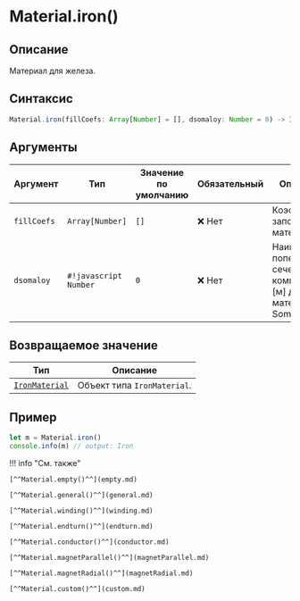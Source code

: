 # Material.iron()

## Описание
Материал для железа.

## Синтаксис
```javascript
Material.iron(fillCoefs: Array[Number] = [], dsomaloy: Number = 0) -> IronMaterial
``` 

## Аргументы

| Аргумент      | Тип                 | Значение по умолчанию | Обязательный | Описание                                                  |
|---------------|----------------------|------------------------|--------------|-----------------------------------------------------------|
| `fillCoefs`   | `Array[Number]`     | `[]`                      | ❌ Нет        | Коэффициент заполнения материала.                         |
| `dsomaloy`    | `#!javascript Number`              | `0`                      | ❌ Нет        | Наименьшее поперечное сечение компонента [м] для материала Somaloy. |

## Возвращаемое значение

| Тип                                      | Описание                                  |
|------------------------------------------|-------------------------------------------|
| [`IronMaterial`](./../../../types/materials/IronMaterial/index.md) | Объект типа `IronMaterial`. |

## Пример
``` javascript linenums="1"
let m = Material.iron()
console.info(m) // output: Iron
``` 

!!! info "См. также"

    [^^Material.empty()^^](empty.md)

    [^^Material.general()^^](general.md)

    [^^Material.winding()^^](winding.md)

    [^^Material.endturn()^^](endturn.md)

    [^^Material.conductor()^^](conductor.md)

    [^^Material.magnetParallel()^^](magnetParallel.md)

    [^^Material.magnetRadial()^^](magnetRadial.md)
    
    [^^Material.custom()^^](custom.md)
